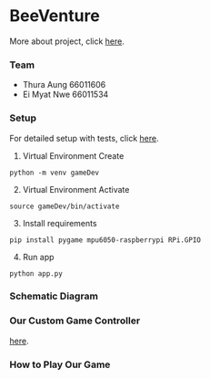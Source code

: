 # BeeVenture

More about project, click [here](docs/readme.md).

### Team
- Thura Aung 66011606
- Ei Myat Nwe 66011534
  
### Setup 

For detailed setup with tests, click [here](docs/setup.md).

1. Virtual Environment Create
```
python -m venv gameDev
```

2. Virtual Environment Activate
```
source gameDev/bin/activate
```

3. Install requirements
```
pip install pygame mpu6050-raspberrypi RPi.GPIO
```

4. Run app
```
python app.py
```

### Schematic Diagram

### Our Custom Game Controller 
[here](assets/Subject.png).

### How to Play Our Game
